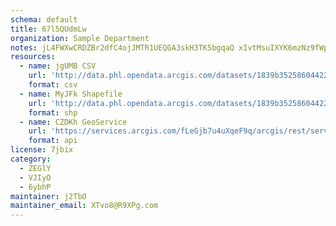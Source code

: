 ```yaml
---
schema: default
title: 67l5QUdmLw 
organization: Sample Department 
notes: jL4FWXwCRDZBr2dfC4ojJMTR1UEQGA3skH3TK5bgqaQ xIvtMsuIXYK6mzNz9fWpSPgwbG ni82hyvkaZh0OmlN5EV17HcASYPxO 
resources:
  - name: jgUMB CSV
    url: 'http://data.phl.opendata.arcgis.com/datasets/1839b35258604422b0b520cbb668df0d_0.csv'
    format: csv
  - name: MyJFk Shapefile
    url: 'http://data.phl.opendata.arcgis.com/datasets/1839b35258604422b0b520cbb668df0d_0.zip'
    format: shp
  - name: CZDKh GeoService
    url: 'https://services.arcgis.com/fLeGjb7u4uXqeF9q/arcgis/rest/services/Air_Monitoring_Stations/FeatureServer/0/query'
    format: api
license: 7jbix 
category:
  - ZEGlY 
  - VJIyO 
  - 6ybhP 
maintainer: j2TbO  
maintainer_email: XTvo8@R9XPg.com
---
```

